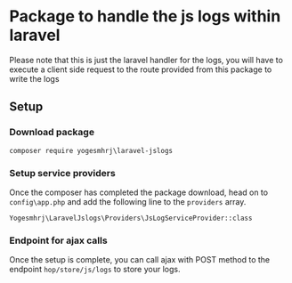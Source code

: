 # Package to handle the js logs within laravel

Please note that this is just the laravel handler for the logs, 
you will have to execute a client side request to the route provided from this package to
write the logs

## Setup

### Download package

`composer require yogesmhrj\laravel-jslogs`

### Setup service providers

Once the composer has completed the package download, head on to `config\app.php` and add the following line to the `providers` array.

    Yogesmhrj\LaravelJslogs\Providers\JsLogServiceProvider::class


### Endpoint for ajax calls

Once the setup is complete, you can call ajax with POST method to the endpoint `hop/store/js/logs` to store your logs.   
